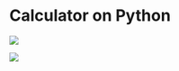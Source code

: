 <h1>Calculator on Python</h1>
<img src="https://sun9-80.userapi.com/impg/B8KsSS-qvrcmAe9n5Ir-gMup2wgVo5lNvmsbtg/o4fvHmariLE.jpg?size=805x41&quality=96&sign=0e22391b30ab0a4e77aee5b2fcccc38a&type=album">
<p><all libraries></p>
<img src="https://sun9-29.userapi.com/impg/GXucVwaVEqe78pZtKnf2Y_otaQNycynOGjKduQ/DWma4uJylnA.jpg?size=352x235&quality=96&sign=a8058c31801017dc7701542cf19ace24&type=album">
<p><window with Calculator></p>
